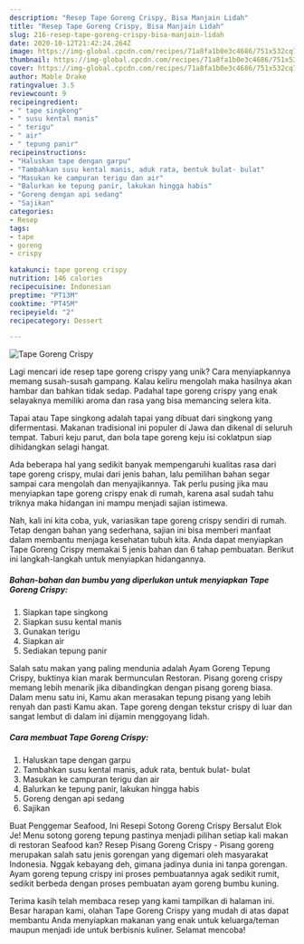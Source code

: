 ```yaml
---
description: "Resep Tape Goreng Crispy, Bisa Manjain Lidah"
title: "Resep Tape Goreng Crispy, Bisa Manjain Lidah"
slug: 216-resep-tape-goreng-crispy-bisa-manjain-lidah
date: 2020-10-12T21:42:24.264Z
image: https://img-global.cpcdn.com/recipes/71a8fa1b0e3c4686/751x532cq70/tape-goreng-crispy-foto-resep-utama.jpg
thumbnail: https://img-global.cpcdn.com/recipes/71a8fa1b0e3c4686/751x532cq70/tape-goreng-crispy-foto-resep-utama.jpg
cover: https://img-global.cpcdn.com/recipes/71a8fa1b0e3c4686/751x532cq70/tape-goreng-crispy-foto-resep-utama.jpg
author: Mable Drake
ratingvalue: 3.5
reviewcount: 9
recipeingredient:
- " tape singkong"
- " susu kental manis"
- " terigu"
- " air"
- " tepung panir"
recipeinstructions:
- "Haluskan tape dengan garpu"
- "Tambahkan susu kental manis, aduk rata, bentuk bulat- bulat"
- "Masukan ke campuran terigu dan air"
- "Balurkan ke tepung panir, lakukan hingga habis"
- "Goreng dengan api sedang"
- "Sajikan"
categories:
- Resep
tags:
- tape
- goreng
- crispy

katakunci: tape goreng crispy 
nutrition: 146 calories
recipecuisine: Indonesian
preptime: "PT13M"
cooktime: "PT45M"
recipeyield: "2"
recipecategory: Dessert

---
```



![Tape Goreng Crispy](https://img-global.cpcdn.com/recipes/71a8fa1b0e3c4686/751x532cq70/tape-goreng-crispy-foto-resep-utama.jpg)

Lagi mencari ide resep tape goreng crispy yang unik? Cara menyiapkannya memang susah-susah gampang. Kalau keliru mengolah maka hasilnya akan hambar dan bahkan tidak sedap. Padahal tape goreng crispy yang enak selayaknya memiliki aroma dan rasa yang bisa memancing selera kita.

Tapai atau Tape singkong adalah tapai yang dibuat dari singkong yang difermentasi. Makanan tradisional ini populer di Jawa dan dikenal di seluruh tempat. Taburi keju parut, dan bola tape goreng keju isi coklatpun siap dihidangkan selagi hangat.

Ada beberapa hal yang sedikit banyak mempengaruhi kualitas rasa dari tape goreng crispy, mulai dari jenis bahan, lalu pemilihan bahan segar sampai cara mengolah dan menyajikannya. Tak perlu pusing jika mau menyiapkan tape goreng crispy enak di rumah, karena asal sudah tahu triknya maka hidangan ini mampu menjadi sajian istimewa.


Nah, kali ini kita coba, yuk, variasikan tape goreng crispy sendiri di rumah. Tetap dengan bahan yang sederhana, sajian ini bisa memberi manfaat dalam membantu menjaga kesehatan tubuh kita. Anda dapat menyiapkan Tape Goreng Crispy memakai 5 jenis bahan dan 6 tahap pembuatan. Berikut ini langkah-langkah untuk menyiapkan hidangannya.

<!--inarticleads1-->

##### Bahan-bahan dan bumbu yang diperlukan untuk menyiapkan Tape Goreng Crispy:

1. Siapkan  tape singkong
1. Siapkan  susu kental manis
1. Gunakan  terigu
1. Siapkan  air
1. Sediakan  tepung panir


Salah satu makan yang paling mendunia adalah Ayam Goreng Tepung Crispy, buktinya kian marak bermunculan Restoran. Pisang goreng crispy memang lebih menarik jika dibandingkan dengan pisang goreng biasa. Dalam menu satu ini, Kamu akan merasakan tepung pisang yang lebih renyah dan pasti Kamu akan. Tape goreng dengan tekstur crispy di luar dan sangat lembut di dalam ini dijamin menggoyang lidah. 

<!--inarticleads2-->

##### Cara membuat Tape Goreng Crispy:

1. Haluskan tape dengan garpu
1. Tambahkan susu kental manis, aduk rata, bentuk bulat- bulat
1. Masukan ke campuran terigu dan air
1. Balurkan ke tepung panir, lakukan hingga habis
1. Goreng dengan api sedang
1. Sajikan


Buat Penggemar Seafood, Ini Resepi Sotong Goreng Crispy Bersalut Elok Je! Menu sotong goreng tepung pastinya menjadi pilihan setiap kali makan di restoran Seafood kan? Resep Pisang Goreng Crispy - Pisang goreng merupakan salah satu jenis gorengan yang digemari oleh masyarakat Indonesia. Nggak kebayang deh, gimana jadinya dunia ini tanpa gorengan. Ayam goreng tepung crispy ini proses pembuatannya agak sedikit rumit, sedikit berbeda dengan proses pembuatan ayam goreng bumbu kuning. 

Terima kasih telah membaca resep yang kami tampilkan di halaman ini. Besar harapan kami, olahan Tape Goreng Crispy yang mudah di atas dapat membantu Anda menyiapkan makanan yang enak untuk keluarga/teman maupun menjadi ide untuk berbisnis kuliner. Selamat mencoba!

